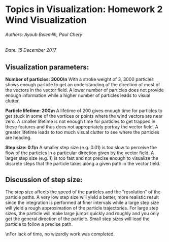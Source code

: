 # Topics in Visualization: Homework 2 Wind Visualization
###### Authors: Ayoub Belemlih, Paul Chery
###### Date: 15 December 2017

## Visualization parameters:
**Number of particles: 3000\n**
With a stroke weight of 3, 3000 particles shows enough particle to get an understanding of the direction of most of the vectors in the vector field. A lower number of particles does not provide enough information while a higher number of particles leads to visual clutter. 

**Particle lifetime: 200\n**
A lifetime of 200 gives enough time for particles to get stuck in some of the vortices or points where the wind vectors are near zero. A smaller lifetime is not enough time for particles to get trapped in these features and thus does not appropriately portray the vector field. A greater lifetime leads to too much visual clutter to see where the particles are heading. 

**Step size: 0.1\n**
A smaller step size (e.g. 0.01) is too slow to perceive the flow of the particles in a particular direction given by the vector field. A larger step size (e.g. 1) is too fast and not precise enough to visualize the discrete steps that the particle takes along a given path in the vector field. 

## Discussion of step size:
The step size affects the speed of the particles and the "resolution" of the particle paths. A very low step size will yield a better, more realistic result since the integration is performed at finer intervals while a large step size will yield a rough approximation of the particle trajectories. For large step sizes, the particle will make large jumps quickly and roughly and you only get the general direction of the particle. Small step sizes will lead the particle to follow a precise path. 


\nFor lack of time, no wizardly work was completed.